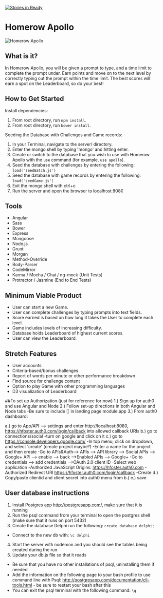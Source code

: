 [![Stories in Ready](https://badge.waffle.io/beards-of-zeus/hrr7-Apollo.png?label=ready&title=Ready)](https://waffle.io/beards-of-zeus/hrr7-Apollo)
# Homerow Apollo

![Homerow Apollo](./client/assets/home.png "Homerow Apollo")

## What is it? ##

In Homerow Apollo, you will be given a prompt to type, and a time limit to complete the prompt under.
Earn points and move on to the next level by correctly typing out the prompt within the time limit.
The best scores will earn a spot on the Leaderboard, so do your best!

## How to Get Started ##

Install dependencies:

1. From root directory, run ```npm install```.
2. From root directory, run ```bower install```.

Seeding the Database with Challenges and Game records:

1. In your Terminal, navigate to the server/ directory.
2. Enter the mongo shell by typing 'mongo' and hitting enter.
3. Create or switch to the database that you wish to use with Homerow Apollo with the ```use``` command (for example, ```use apollo```).
4. Seed the database with challenges by entering the following: ```load('seedBatch.js')```
5. Seed the database with game records by entering the following: ```load('seedGame.js')```
6. Exit the mongo shell with ctrl+c
7. Run the server and open the browser to localhost:8080

## Tools ##

- Angular
- Sass
- Bower
- Express
- Mongoose
- Node.js
- Grunt
- Morgan
- Method-Override
- Body-Parser
- CodeMirror
- Karma / Mocha / Chai / ng-mock (Unit Tests)
- Protractor / Jasmine (End to End Tests)

## Minimum Viable Product

- User can start a new Game.
- User can complete challenges by typing prompts into text fields.
- Score earned is based on how long it takes the User to complete each level.
- Game includes levels of increasing difficulty.
- Database holds Leaderboard of highest current scores.
- User can view the Leaderboard.

## Stretch Features

- User accounts
- Criteria-based/bonus challenges
- Report of words per minute or other performance breakdown
- Find source for challenge content
- Option to play Game with other programming languages
- D3 visualization of Leaderboard

##To set up Authorization (just for reference for now)
1.) Sign up for auth0 and use Angular and Node
2.) Follow set-up directions in both Angular and Node tabs
    -Be sure to include [] in landing page module.app
3.) From auth0 dashboard:

a.) go to App/API --> settings and enter http://localhost:8080, https://hfoster.auth0.com/login/callback into allowed callback URIs
b.) go to connections/social
    -turn on google and click on it
c.) go to https://console.developers.google.com/
    -In top menu, click on dropdown, and select 'create' (create project maybe?)
    -Enter a name for the project and then create
    -Go to APIs&Auth--> APIs --> API library --> Social APIs --> Google+ API --> enable --> back -->Enabled APIs --> Google+
    -Go to credentials --> add credentials -->OAuth 2.0 client ID
    -Select web application
    -Authorized JavaScript Origins: https://hfoster.auth0.com
    -Authorized Redirect URI https://hfoster.auth0.com/login/callback
    -Create
d.) Copy/paste clientid and client secret into auth0 menu from b.)
e.) save

## User database instructions ##
1) Install Postgres app http://postgresapp.com/, make sure that it is running 
2) Run the psql command from your terminal to open the postgres shell (make sure that it runs on port 5432)
3) Create the database Delphi run the following: ```create database delphi;```
* Connect to the new db with:  ```\c delphi```
4) Start the server with nodemon and you should see the tables being created during the run
5)  Update your db.js file so that it reads  
* Be sure that you have no other installations of psql, uninstalling them if needed
* Add the information on the following page to your bash profile to use command line with Psql: http://postgresapp.com/documentation/cli-tools.html - be sure to restart your bash after this
 * You can exit the psql terminal with the following command: ```\q```